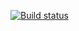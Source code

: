 [![Build status](https://ci.appveyor.com/api/projects/status/jbjscj811muabd4n?svg=true)](https://ci.appveyor.com/project/Sabbotage-cmd/javahomeworkjunit1-2postman)
